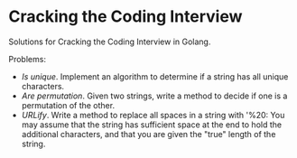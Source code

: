 # Cracking the Coding Interview

Solutions for Cracking the Coding Interview in Golang.

Problems:
* *Is unique*. Implement an algorithm to determine if a string has all unique characters.
* *Are permutation*. Given two strings, write a method to decide if one is a permutation of the other.
* *URLify*. Write a method to replace all spaces in a string with '%20: 
You may assume that the string has sufficient space at the end to hold the additional characters, 
and that you are given the "true" length of the string.